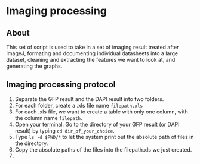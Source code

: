 # Imaging processing
## About
This set of script is used to take in a set of imaging result treated after ImageJ, formating and documenting individual datasheets into a large dataset, cleaning and extracting the features we want to look at, and generating the graphs.

## Imaging processing protocol
1.	Separate the GFP result and the DAPI result into two folders.
2.	For each folder, create a .xls file name `filepath.xls`
3.	For each .xls file, we want to create a table with only one column, with the column name `filepath`.
4.	Open your terminal. Go to the directory of your GFP result (or DAPI result) by typing `cd dir_of_your_choice`.
5.	Type `ls -d $PWD/*` to let the system print out the absolute path of files in the directory.
6.	Copy the absolute paths of the files into the filepath.xls we just created.
7.	
